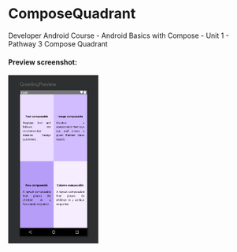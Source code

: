 # ComposeQuadrant
Developer Android Course - Android Basics with Compose - Unit 1 - Pathway 3 
Compose Quadrant
<h4>Preview screenshot:</h4>
<img width="183" alt="image" src="ComposeQuadrantPreviewSS.png">
